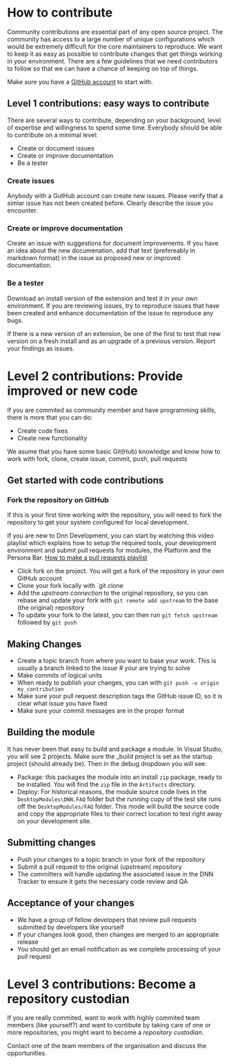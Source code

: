 # How to contribute

Community contributions are essential part of any open source project. The community has access to a large number of unique configurations which would be extremely difficult for the core maintainers to reproduce. We want to keep it as easy as possible to contribute changes that get things working in your environment. There are a few guidelines that we need contributors to follow so that we can have a chance of keeping on top of things.

Make sure you have a [GitHub account](https://github.com/signup/free) to start with.

## Level 1 contributions: easy ways to contribute
There are several ways to contribute, depending on your background, level of expertise and willingness to spend some time. Everybody should be able to contribute on a minimal level:
* Create or document issues
* Create or improve documentation
* Be a tester

### Create issues
Anybody with a GutHub account can create new issues. Please verify that a simlar issue has not been created before. Clearly describe the issue you encounter.

### Create or improve documentation
Create an issue with suggestions for document improvements. If you have an idea about the new documenation, add that text (prefereably in markdown format) in the issue as proposed new or improved documentation.

### Be a tester
Download an install version of the extension and test it in your own environment. If you are reviewing issues, try to reproduce issues that have been created and enhance documentation of the issue to reproduce any bugs. 

If there is a new version of an extension, be one of the first to test that new version on a fresh install and as an upgrade of a previous version. Report your findings as issues.

# Level 2 contributions: Provide improved or new code 
If you are commited as community member and have programming skills, there is more that you can do:
* Create code fixes
* Create new functionality

We asume that you have some basic Git(Hub) knowledge and know how to work with fork, clone, create issue, commit, push, pull requests

## Get started with code contributions

### Fork the repository on GitHub
If this is your first time working with the repository, you will need to fork the repository to get your system configured for local development.

If you are new to Dnn Development, you can start by watching this video playlist which explains how to setup the required tools, your development environment and submit pull requests for modules, the Platform and the Persona Bar.
[How to make a pull requests playlist](https://www.youtube.com/playlist?list=PLIx1M8IdVvqZ0bnODGqJyxvONNPj5BzMP)

* Click fork on the project. You will get a fork of the repository in your own GitHub account
* Clone your fork locally with `git clone
* Add the *upstream connection* to the original repository, so you can rebase and update your fork with `git remote add upstream` to the base (the original) repository
* To update your fork to the latest, you can then run `git fetch upstream` followed by `git push`
  
## Making Changes
* Create a topic branch from where you want to base your work. This is usually a branch linked to the *issue #* your are trying to solve
* Make commits of logical units
* When ready to publish your changes, you can with `git push -u origin my_contribution`
* Make sure your pull request description tags the GitHub issue ID, so it is clear what issue you have fixed
* Make sure your commit messages are in the proper format

## Building the module
It has never been that easy to build and package a module. In Visual Studio, you will see 2 projects. Make sure the _build project is set as the startup project (should already be). Then in the debug dropdown you will see:
* Package: this packages the module into an install `zip` package, ready to be installed. You will find the `zip` file in the `Artifacts` directory.
* Deploy: For historical reasons, the module source code lives in the `DesktopModules\DNN.FAQ` folder but the running copy of the test site runs off the `DesktopModules/FAQ` folder. This mode will build the source code and copy the appropriate files to their correct location to test right away on your development site.

## Submitting changes
* Push your changes to a topic branch in your fork of the repository
* Submit a pull request to the original (upstream( repository 
* The committers will handle updating the associated issue in the DNN Tracker to ensure it gets the necessary code review and QA

## Acceptance of your changes
* We have a group of fellow developers that review pull requests submitted by developers like yourself
* If your changes look good, then changes are merged to an appropriate release
* You should get an email notification as we complete processing of your pull request

# Level 3 contributions: Become a repository custodian
If you are really commited, want to work with highly commited team members (like yourself?) and want to contibute by taking care of one or more repositories, you might want to become a *repository custodian*. 

Contact one of the team members of the organisation and discuss the opportunities.
